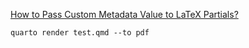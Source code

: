 [How to Pass Custom Metadata Value to LaTeX Partials?](https://github.com/quarto-dev/quarto-cli/discussions/9060)

```shell
quarto render test.qmd --to pdf
```
